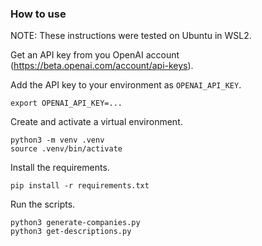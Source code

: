 ### How to use

NOTE: These instructions were tested on Ubuntu in WSL2.

Get an API key from you OpenAI account (https://beta.openai.com/account/api-keys).

Add the API key to your environment as `OPENAI_API_KEY`.

```
export OPENAI_API_KEY=...
```

Create and activate a virtual environment.

```
python3 -m venv .venv
source .venv/bin/activate
```

Install the requirements.

```
pip install -r requirements.txt
```

Run the scripts.

```
python3 generate-companies.py
python3 get-descriptions.py
```
